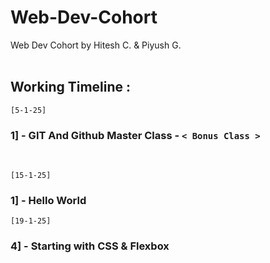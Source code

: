 # Web-Dev-Cohort
Web Dev Cohort by Hitesh C. &amp; Piyush G.
<br>
<br>
## Working Timeline :

`[5-1-25]`
### 1] - GIT And Github Master Class - `< Bonus Class >`
<br>

`[15-1-25]`
### 1] - Hello World




`[19-1-25]`
### 4] - Starting with CSS & Flexbox
